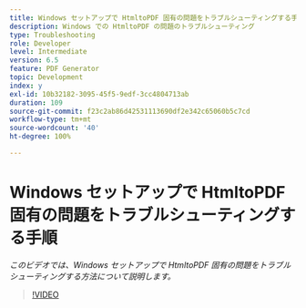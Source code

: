 ```yaml
---
title: Windows セットアップで HtmltoPDF 固有の問題をトラブルシューティングする手順
description: Windows での HtmltoPDF の問題のトラブルシューティング
type: Troubleshooting
role: Developer
level: Intermediate
version: 6.5
feature: PDF Generator
topic: Development
index: y
exl-id: 10b32182-3095-45f5-9edf-3cc4804713ab
duration: 109
source-git-commit: f23c2ab86d42531113690df2e342c65060b5c7cd
workflow-type: tm+mt
source-wordcount: '40'
ht-degree: 100%

---
```


# Windows セットアップで HtmltoPDF 固有の問題をトラブルシューティングする手順

*このビデオでは、Windows セットアップで HtmltoPDF 固有の問題をトラブルシューティングする方法について説明します。*

>[!VIDEO](https://video.tv.adobe.com/v/335545?quality=12&learn=on)
